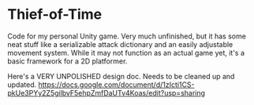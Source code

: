 # Thief-of-Time
Code for my personal Unity game. Very much unfinished, but it has some neat stuff like a serializable attack dictionary and an easily adjustable movement system.
While it may not function as an actual game yet, it's a basic framework for a 2D platformer.

Here's a VERY UNPOLISHED design doc. Needs to be cleaned up and updated.
https://docs.google.com/document/d/1zIcti1CS-pkUe3PYy2Z5gilbvF5ehpZmfDaUTv4Koas/edit?usp=sharing
